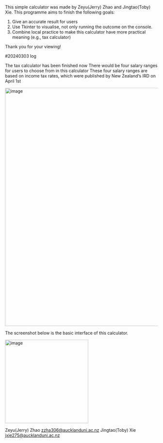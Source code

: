 This simple calculator was made by Zeyu(Jerry) Zhao and Jingtao(Toby) Xie. This programme aims to finish the following goals:
1. Give an accurate result for users
2. Use Tkinter to visualise, not only running the outcome on the console.
3. Combine local practice to make this calculator have more practical meaning (e.g., tax calculator)

Thank you for your viewing!

#20240303 log

The tax calculator has been finished now
There would be four salary ranges for users to choose from in this calculator
These four salary ranges are based on income tax rates, which were published by New Zealand‘s IRD on April 1st

<img width="782" alt="image" src="https://github.com/JingtaoXie/Calculator/assets/140026294/5b703a52-5abb-443b-aaf1-b1111a584144">


The screenshot below is the basic interface of this calculator.

<img width="274" alt="image" src="https://github.com/JingtaoXie/Calculator/assets/140026294/09aaa9aa-16ad-47fa-a9d0-3b0fab2ea134">




Zeyu(Jerry) Zhao zzha306@aucklanduni.ac.nz
Jingtao(Toby) Xie jxie275@aucklanduni.ac.nz
